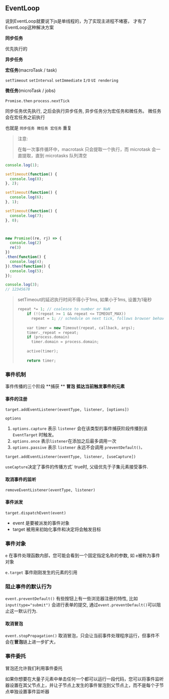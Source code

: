 ## EventLoop

说到EventLoop就要说下js是单线程的，为了实现主进程不堵塞， 才有了EventLoop这种解决方案

**同步任务**

优先执行的

**异步任务**

**宏任务**(macroTask / task)

`setTimeout` `setInterval` `setImmediate` `I/O` `UI rendering`

**微任务**(microTask / jobs)

`Promise.then` `process.nextTick`

同步任务优先执行, 之后会执行异步任务, 异步任务分为宏任务和微任务。 微任务会在宏任务之前执行

也就是 `同步任务 微任务 宏任务` 重复

> 注意:
>
> 在每一次事件循环中，macrotask 只会提取一个执行，而 microtask 会一直提取，直到 microtasks 队列清空

```javascript
console.log(1);

setTimeout(function() {
  console.log(8);
}, 2);

setTimeout(function() {
  console.log(6);
}, 1);

setTimeout(function() {
  console.log(7);
}, 0);



new Promise((re, rj) => {
  console.log(2)
  re(3)
})
.then(function() {
  console.log(4);
}).then(function() {
  console.log(5);
});

console.log(3);
// 12345678
```

> setTimeout的延迟执行时间不得小于1ms, 如果小于1ms, 设置为1毫秒
>
> ```c++
> repeat *= 1; // coalesce to number or NaN
> 	  if (!(repeat >= 1 && repeat <= TIMEOUT_MAX))
> 		repeat = 1; // schedule on next tick, follows browser behavior
> 	
> 	  var timer = new Timeout(repeat, callback, args);
> 	  timer._repeat = repeat;
> 	  if (process.domain)
> 		timer.domain = process.domain;
> 	
> 	  active(timer);
> 	
> 	  return timer;
> ```

### 事件机制

事件传播的三个阶段 **捕获 ** **冒泡** **抵达当前触发事件的元素**

#### 事件的注册

`target.addEventListener(eventType, listener, [options])`

`options`

1. `options.capture`  表示 `listener` 会在该类型的事件捕获阶段传播到该 `EventTarget` 时触发。
2. `options.once` 表示`listener`在添加之后最多调用一次
3. `options.passive` 表示 `listener` 永远不会调用 `preventDefault()。`

`target.addEventListener(eventType, listener, [useCapture])`

`useCapture`决定了事件的传播方式`  true时, 父级优先于子集元素接受事件.

#### 取消事件的监听

`removeEventListener(eventType, listener)`

#### 事件派发

`target.dispatchEvent(event)` 

+ event 是要被派发的事件对象
+ target 被用来初始化事件和决定将会触发目标

### 事件对象

`e` 在事件处理函数内部，您可能会看到一个固定指定名称的参数, 如 `e`被称为事件对象

`e.target` 事件刚刚发生的元素的引用

### 阻止事件的默认行为

`event.preventDefault()`  有些按钮上有一些浏览器注册的特性, 比如`input(type="submit")` 会进行表单的提交, 通过`event.preventDefault()`可以阻止这一默认行为.

#### 取消冒泡

`event.stopPropagation()`  取消冒泡，只会让当前事件处理程序运行，但事件不会在**冒泡**链上进一步扩大，

### 事件委托

冒泡还允许我们利用事件委托

如果你想要在大量子元素中单击任何一个都可以运行一段代码，您可以将事件监听器设置在其父节点上，并让子节点上发生的事件冒泡到父节点上，而不是每个子节点单独设置事件监听器